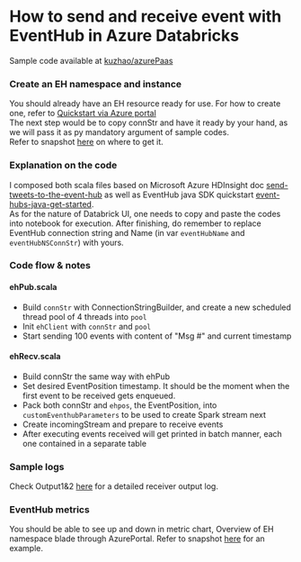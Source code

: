 # How to send and receive event with EventHub in Azure Databricks  
Sample code available at [kuzhao/azurePaas](https://github.com/kuzhao/azurePaas/tree/master/databricks/scala-eventhub)

### Create an EH namespace and instance  
You should already have an EH resource ready for use. For how to create one, refer to [Quickstart via Azure portal](https://docs.microsoft.com/en-in/azure/event-hubs/event-hubs-create#create-an-event-hubs-namespace)  
The next step would be to copy connStr and have it ready by your hand, as we will pass it as py mandatory argument of sample codes.  
Refer to snapshot [here](https://github.com/kuzhao/azurePaas/tree/master/eventhub/send_recv_offset/getEHconnStr.png) on where to get it.

###  Explanation on the code
I composed both scala files based on Microsoft Azure HDInsight doc [send-tweets-to-the-event-hub](https://docs.microsoft.com/en-us/azure/hdinsight/spark/apache-spark-eventhub-streaming) as well as EventHub java SDK quickstart [event-hubs-java-get-started](https://docs.microsoft.com/en-us/azure/event-hubs/event-hubs-java-get-started-send).  
As for the nature of Databrick UI, one needs to copy and paste the codes into notebook for execution. After finishing, do remember to replace EventHub connection string and Name \(in var `eventHubName` and `eventHubNSConnStr`\) with yours.

### Code flow & notes
#### ehPub.scala
* Build `connStr` with ConnectionStringBuilder, and create a new scheduled thread pool of 4 threads into `pool`  
* Init `ehClient` with `connStr` and `pool`   
* Start sending 100 events with content of "Msg #" and current timestamp
#### ehRecv.scala
* Build connStr the same way with ehPub  
* Set desired EventPosition timestamp. It should be the moment when the first event to be received gets enqueued.  
* Pack both connStr and `ehpos`, the EventPosition, into `customEventhubParameters` to be used to create Spark stream next  
* Create incomingStream and prepare to receive events  
* After executing events received will get printed in batch manner, each one contained in a separate table  

### Sample logs
Check Output1&2 [here](https://github.com/kuzhao/azurePaas/tree/master/databricks/scala-eventhub) for a detailed receiver output log.

### EventHub metrics
You should be able to see up and down in metric chart, Overview of EH namespace blade through AzurePortal. Refer to snapshot [here](https://github.com/kuzhao/azurePaas/tree/master/eventhub/send_recv_offset/EHmetrics.png) for an example.
